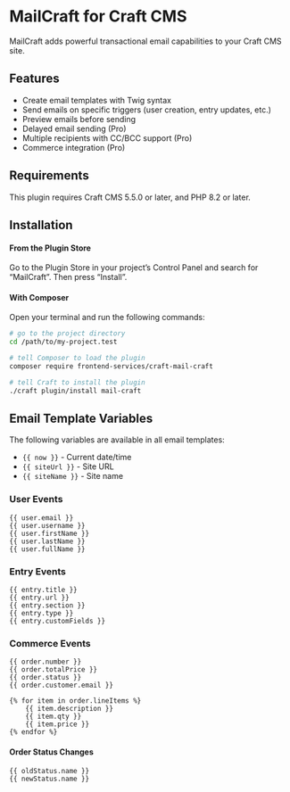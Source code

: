 # MailCraft for Craft CMS

MailCraft adds powerful transactional email capabilities to your Craft CMS site.

## Features

- Create email templates with Twig syntax
- Send emails on specific triggers (user creation, entry updates, etc.)
- Preview emails before sending
- Delayed email sending (Pro)
- Multiple recipients with CC/BCC support (Pro)
- Commerce integration (Pro)

## Requirements

This plugin requires Craft CMS 5.5.0 or later, and PHP 8.2 or later.

## Installation

#### From the Plugin Store

Go to the Plugin Store in your project’s Control Panel and search for “MailCraft”. Then press “Install”.

#### With Composer

Open your terminal and run the following commands:

```bash
# go to the project directory
cd /path/to/my-project.test

# tell Composer to load the plugin
composer require frontend-services/craft-mail-craft

# tell Craft to install the plugin
./craft plugin/install mail-craft
```

## Email Template Variables

The following variables are available in all email templates:

* `{{ now }}` - Current date/time
* `{{ siteUrl }}` - Site URL
* `{{ siteName }}` - Site name

### User Events

```twig
{{ user.email }}
{{ user.username }}
{{ user.firstName }}
{{ user.lastName }}
{{ user.fullName }}
```

### Entry Events

```twig
{{ entry.title }}
{{ entry.url }}
{{ entry.section }}
{{ entry.type }}
{{ entry.customFields }}
```

### Commerce Events

```twig
{{ order.number }}
{{ order.totalPrice }}
{{ order.status }}
{{ order.customer.email }}

{% for item in order.lineItems %}
    {{ item.description }}
    {{ item.qty }}
    {{ item.price }}
{% endfor %}
```

#### Order Status Changes

```twig
{{ oldStatus.name }}
{{ newStatus.name }}
```